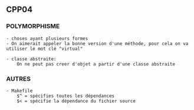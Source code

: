 ## CPP04

### POLYMORPHISME
	- choses ayant plusieurs formes
	- On aimerait appeler la bonne version d'une méthode, pour cela on va utiliser le mot clé "virtual"

	- classe abstraite:
		On ne peut pas creer d'objet a partir d'une classe abstraite

### AUTRES
	- Makefile
		$^ = spécifies toutes les dépendances
		$< = spécifie la dépendance du fichier source

